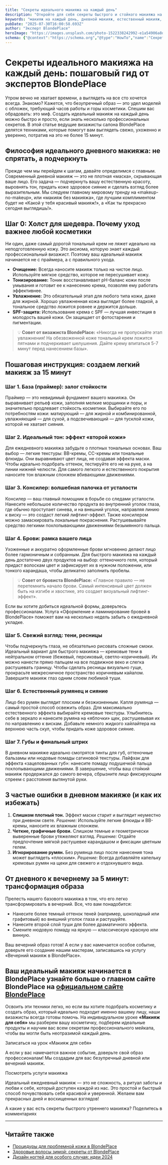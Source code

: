 ```yaml
---
title: "Секреты идеального макияжа на каждый день"
description: "Откройте для себя секреты быстрого и стойкого макияжа на каждый день от BlondePlace. Мы поделимся техниками, как подчеркнуть вашу естественную красоту."
keywords: "макияж на каждый день, дневной макияж, естественный макияж, быстрый макияж, секреты макияжа, BlondePlace"
pubDate: "2025-07-30T16:00:58.693Z"
author: "Эксперт BlondePlace"
heroImage: "https://images.unsplash.com/photo-1522338242992-e1a54906a8da?q=80&w=2070&auto=format&fit=crop"
schema: {"@context":"https://schema.org","@type":"HowTo","name":"Секреты идеального макияжа на каждый день","description":"Откройте для себя секреты быстрого и стойкого макияжа на каждый день от BlondePlace. Мы поделимся техниками, как подчеркнуть вашу естественную красоту.","image":{"@type":"ImageObject","url":"https://images.unsplash.com/photo-1522338242992-e1a54906a8da?q=80&w=2070&auto=format&fit=crop"},"aggregateRating":{"@type":"AggregateRating","ratingValue":"4.9","reviewCount":511,"bestRating":"5","worstRating":"1"},"publisher":{"@type":"Organization","name":"Блог BlondePlace","logo":{"@type":"ImageObject","url":"https://blondeplace.netlify.app/favicon.ico"}},"mainEntityOfPage":{"@type":"WebPage","@id":"https://blondeplace.netlify.app/blog/sekrety-idealnogo-makiyazha-na-kazhdyy-den/"}}
---
```

# Секреты идеального макияжа на каждый день: пошаговый гид от экспертов BlondePlace

Утром вечно не хватает времени, а выглядеть на все сто хочется всегда. Знакомо? Кажется, что безупречный образ — это удел моделей с обложек, требующий часов работы и горы косметики. Спешим вас обрадовать: это миф. Создать идеальный макияж на каждый день можно быстро и просто, если знать несколько профессиональных секретов. В этой статье ведущие визажисты салона BlondePlace делятся техниками, которые помогут вам выглядеть свежо, ухоженно и уверенно, потратив на это не более 15 минут.

## Философия идеального дневного макияжа: не спрятать, а подчеркнуть

Прежде чем мы перейдем к шагам, давайте определимся с главным. Современный дневной макияж — это не плотная «маска», скрывающая ваше лицо. Его задача — подчеркнуть вашу естественную красоту, выровнять тон, придать коже здоровое сияние и сделать взгляд более выразительным. Мы следуем главному мировому тренду на «makeup-no-makeup», или «макияж без макияжа», где лучшим комплиментом будет не «Какой у тебя красивый макияж!», а «Как ты прекрасно сегодня выглядишь!».

## Шаг 0: Холст для шедевра. Почему уход важнее любой косметики

Ни один, даже самый дорогой тональный крем не ляжет идеально на неподготовленную кожу. Это аксиома, которую знает каждый профессиональный визажист. Поэтому ваш идеальный макияж начинается не с праймера, а с правильного ухода.

*   **Очищение:** Всегда наносите макияж только на чистое лицо. Используйте мягкое средство, которое не пересушивает кожу.
*   **Тонизирование:** Тоник восстанавливает pH-баланс кожи после умывания и готовит ее к нанесению крема, позволяя ему работать эффективнее.
*   **Увлажнение:** Это обязательный этап для любого типа кожи, даже для жирной. Хорошо увлажненная кожа выглядит более гладкой, а тональное средство ложится ровнее и держится дольше.
*   **SPF-защита:** Использование крема с SPF — лучшая инвестиция в молодость вашей кожи. Он защищает от фотостарения и пигментации.

> 💡 **Совет от визажиста BlondePlace:** «Никогда не пропускайте этап увлажнения! На обезвоженной коже тональный крем ложится пятнами и подчеркивает шелушения. Дайте крему впитаться 5-7 минут перед нанесением базы».

## Пошаговая инструкция: создаем легкий макияж за 15 минут

### Шаг 1. База (праймер): залог стойкости

Праймер — это невидимый фундамент вашего макияжа. Он выравнивает рельеф кожи, заполняя мелкие морщинки и поры, и значительно продлевает стойкость косметики. Выбирайте его по потребностям кожи: матирующий — для жирной и комбинированной, увлажняющий — для сухой, а подсвечивающий — для тусклой кожи, которой не хватает сияния.

### Шаг 2. Идеальный тон: эффект «второй кожи»

Для ежедневного макияжа забудьте о плотных тональных основах. Ваш выбор — легкие текстуры: BB-кремы, CC-кремы или тональные флюиды. Они выравнивают цвет лица, не создавая эффекта маски. Чтобы идеально подобрать оттенок, тестируйте его не на руке, а на линии нижней челюсти. Для самого легкого и естественного покрытия наносите тон влажным спонжем вбивающими движениями.

### Шаг 3. Консилер: волшебная палочка от усталости

Консилер — ваш главный помощник в борьбе со следами усталости. Нанесите небольшое количество продукта во внутренний уголок глаза, где обычно проступает синева, и на внешний уголок, направляя линию к виску — это создаст легкий лифтинг-эффект. Также консилером можно замаскировать локальные покраснения. Растушевывайте средство легкими похлопывающими движениями безымянного пальца.

### Шаг 4. Брови: рамка вашего лица

Ухоженные и аккуратно оформленные брови мгновенно делают лицо более гармоничным и собранным. Для быстрого макияжа на каждый день достаточно двух продуктов на выбор: оттеночного геля, который придаст волоскам цвет и зафиксирует их в нужном положении, или тонкого карандаша, чтобы деликатно заполнить пробелы.

> 💡 **Совет от бровиста BlondePlace:** «Главное правило — не перетемнить начало брови. Самый интенсивный цвет должен быть на изгибе и хвостике, это создает визуальный лифтинг-эффект».

Если вы хотите добиться идеальной формы, доверьтесь профессионалам. Услуга «Оформление и ламинирование бровей в BlondePlace» поможет вам на несколько недель забыть о ежедневной укладке.

### Шаг 5. Свежий взгляд: тени, ресницы

Чтобы подчеркнуть глаза, не обязательно рисовать сложные смоки. Идеальный вариант для быстрого макияжа — кремовые тени в нейтральном оттенке (бежевый, персиковый, светло-коричневый). Их можно нанести прямо пальцем на все подвижное веко и слегка растушевать границу. Чтобы сделать ресницы визуально гуще, прокрасьте межресничное пространство коричневым кайалом. Завершите макияж глаз одним слоем любимой туши.

### Шаг 6. Естественный румянец и сияние

Лицо без румян выглядит плоским и безжизненным. Капля румянца — самый простой способ освежить образ. Для максимально естественного эффекта выбирайте кремовые текстуры. Улыбнитесь себе в зеркало и нанесите румяна на «яблочки» щек, растушевывая их по направлению к вискам. Добавьте немного жидкого хайлайтера на верхнюю часть скул, чтобы придать коже здоровое сияние.

### Шаг 7. Губы и финальный штрих

В дневном макияже идеально смотрятся тинты для губ, оттеночные бальзамы или нюдовые помады сатиновой текстуры. Лайфхак для эффекта «зацелованных губ»: нанесите помаду подушечкой пальца похлопывающими движениями. В завершение, чтобы ваш стойкий макияж продержался до самого вечера, сбрызните лицо фиксирующим спреем с расстояния вытянутой руки.

## 3 частые ошибки в дневном макияже (и как их избежать)

1.  **Слишком плотный тон.** Эффект маски старит и выглядит неуместно при дневном свете.
    *Решение:* Используйте легкие флюиды и BB-кремы, наносите их влажным спонжем.
2.  **Четкие, графичные брови.** Слишком темные и геометрически выверенные брови утяжеляют взгляд.
    *Решение:* Отдайте предпочтение мягкой растушевке карандашом и фиксации цветным гелем.
3.  **Игнорирование румян.** Без румянца лицо после нанесения тона может выглядеть «плоским».
    *Решение:* Всегда добавляйте капельку кремовых румян на щеки для свежего и отдохнувшего вида.

## От дневного к вечернему за 5 минут: трансформация образа

Прелесть нашего базового макияжа в том, что его легко трансформировать в вечерний. Все, что вам понадобится:

*   Нанесите более темный оттенок теней (например, шоколадный или графитовый) во внешний уголок глаза и растушуйте.
*   Нанесите второй слой туши для более драматичного эффекта.
*   Смените нюдовую помаду на яркую — классическую красную или винную.

Ваш вечерний образ готов! А если у вас намечается особое событие, доверьте его создание нашим мастерам, записавшись на услугу «Вечерний макияж в BlondePlace».

## Ваш идеальный макияж начинается в BlondePlace узнайте больше о главном сайте BlondePlace на <a href="https://blondeplace.ru" target="_blank" rel="nofollow">официальном сайте BlondePlace</a>

Освоить эти техники легко, но если вы хотите подобрать косметику и создать образ, который идеально подходит именно вашему лицу, наши визажисты всегда готовы помочь. На индивидуальном уроке **«Макияж для себя»** мы разберем вашу косметичку, подберем идеальные продукты и научим вас всем секретам профессионального мейкапа, чтобы вы могли быть неотразимой каждый день.

Записаться на урок «Макияж для себя»

А если у вас намечается важное событие, доверьте свой образ профессионалам! Мы создадим для вас безупречный дневной или вечерний макияж.

Посмотреть услуги макияжа

Идеальный ежедневный макияж — это не сложность, а ритуал заботы и любви к себе, который доступен каждой из нас. Это простой и быстрый способ почувствовать себя красивой и уверенной. Желаем вам прекрасных дней и восхищенных взглядов!

А какие у вас есть секреты быстрого утреннего макияжа? Поделитесь в комментариях

---

## Читайте также

*   [Процедуры для проблемной кожи в BlondePlace](/blog/procedury-dlya-problemnoy-kozhi/)
*   [Здоровые волосы зимой: секреты от BlondePlace](/blog/sekrety-zdorovyh-volos-zimoy/)
*   [Дизайн ногтей для особого случая: идеи 2024](/blog/dizayn-nogtey-dlya-osobyh-sluchaev/)

